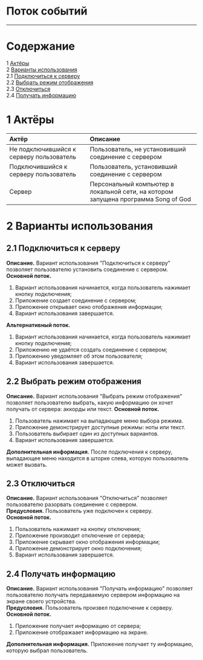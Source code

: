 # Поток событий
---

# Содержание
1 [Актёры](#actors)  
2 [Варианты использования](#use_case)  
2.1 [Подключиться к серверу](#connect_to_server)  
2.2 [Выбрать режим отображения](#choose_view_mode)  
2.3 [Отключиться](#disconnect)  
2.4 [Получать информацию](#get_information)

<a name="actors"/>

# 1 Актёры

| Актёр | Описание |
|:--|:--|
| Не подключившийся к серверу пользователь | Пользователь, не установивший соединение с сервером |
| Подключившийся к серверу пользователь | Пользователь, установивший соединение с сервером |
| Сервер | Персональный компьютер в локальной сети, на котором запущена программа Song of God |

<a name="use_case"/>

# 2 Варианты использования

<a name="connect_to_server"/>

## 2.1 Подключиться к серверу

**Описание.** Вариант использования "Подключиться к серверу" позволяет пользователю установить соединение с сервером.  
**Основной поток.**
1. Вариант использования начинается, когда пользователь нажимает кнопку подключения;
2. Приложение создает соединение с сервером; 
3. Приложение открывает окно отображения информации;
4. Вариант использования завершается.

**Альтернативный поток.**
1. Вариант использования начинается, когда пользователь нажимает кнопку подключения;
2. Приложению не удаётся создать соединение с сервером; 
3. Приложению уведомляет об этом пользователя; 
4. Вариант использования завершается.

<a name="choose_view_mode"/>

## 2.2 Выбрать режим отображения

**Описание.** Вариант использования "Выбрать режим отображения" позволяет пользователю выбрать, какую информацию он хочет получать от сервера: аккорды или текст.
**Основной поток.**
1. Пользователь нажимает на выпадающее меню выбора режима.
2. Приложение демонстрирует доступные режимы: ноты или текст.
3. Пользователь выбирает один из доступных вариантов.
4. Вариант использования завершается.

**Дополнительная информация.** После подключения к серверу, выпадающее меню находится в шторке слева, которую пользователь может вызвать.

<a name="disconnect"/>

## 2.3 Отключиться

**Описание.** Вариант использования "Отключиться" позволяет пользователю разорвать соединение с сервером.  
**Предусловия.** Пользователь уже подключен к серверу.  
**Основной поток.**
1. Пользователь нажимает на кнопку отключения;
2. Приложение производит отключение от сервера;
3. Приложение скрывает окно отображения информации;
4. Приложение демонстрирует окно подключения;
5. Вариант использования завершается.

<a name="get_information"/>

## 2.4 Получать информацию

**Описание.** Вариант использования "Получать информацию" позволяет пользователю получать передаваемую сервером информацию на экране своего устройства.  
**Предусловия.** Пользователь произвел подключение к серверу.  
**Основной поток.**
1. Приложение получает информацию от сервера;
2. Приложение отображаает информацию на экране.

**Дополнительная информация.** Приложение получает ту информацию, которую выбрал пользователь.
